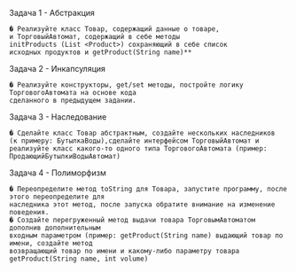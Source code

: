 Задача 1 - Абстракция

    � Реализуйте класс Товар, содержащий данные о товаре, 
    и ТорговыйАвтомат, содержащий в себе методы
    initProducts (List <Product>) сохраняющий в себе список 
    исходных продуктов и getProduct(String name)**


Задача 2 - Инкапсуляция

    � Реализуйте конструкторы, get/set методы, постройте логику 
    ТорговогоАвтомата на основе кода
    сделанного в предыдущем задании.


Задача 3 - Наследование

    � Сделайте класс Товар абстрактным, создайте нескольких наследников 
    (к примеру: БутылкаВоды),сделайте интерфейсом ТорговыйАвтомат и 
    реализуйте класс какого-то одного типа ТорговогоАвтомата (пример: ПродающийБутылкиВодыАвтомат)


Задача 4 - Полиморфизм

    � Переопределите метод toString для Товара, запустите программу, после этого переопределите для
    наследника этот метод, после запуска обратите внимание на изменение поведения.
    � Создайте перегруженный метод выдачи товара ТорговымАвтоматом дополнив дополнительным
    входным параметром (пример: getProduct(String name) выдающий товар по имени, создайте метод
    возвращающий товар по имени и какому-либо параметру товара getProduct(String name, int volume)